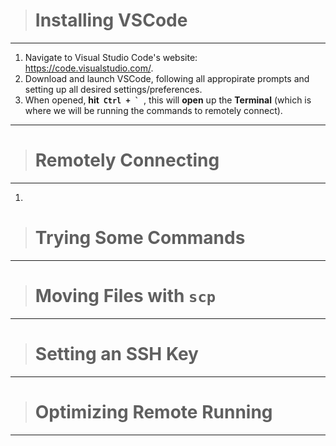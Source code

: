 > # **Installing VSCode**
---
1. Navigate to Visual Studio Code's website: https://code.visualstudio.com/.
2. Download and launch VSCode, following all appropirate prompts and setting up all desired settings/preferences.
3. When opened, **hit &nbsp;``Ctrl + ` ``**, this will **open** up the **Terminal** (which is where we will be running the commands to remotely connect).

---
> # **Remotely Connecting**
---
1. 

> # **Trying Some Commands**
---

> # **Moving Files with `scp`**
---

> # **Setting an SSH Key**
---

> # **Optimizing Remote Running**
---
